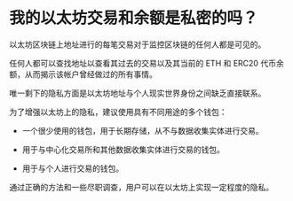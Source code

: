 # 我的以太坊交易和余额是私密的吗？

以太坊区块链上地址进行的每笔交易对于监控区块链的任何人都是可见的。

任何人都可以查找地址以查看其过去的交易以及其当前的 ETH 和 ERC20 代币余额，从而揭示该帐户曾经做过的所有事情。

唯一剩下的隐私方面是以太坊地址与个人现实世界身份之间缺乏直接联系。

为了增强以太坊上的隐私，建议使用具有不同用途的多个钱包：

- 一个很少使用的钱包，用于长期存储，从不与数据收集实体进行交易。

- 用于与中心化交易所和其他数据收集实体进行交易的钱包。

- 用于与个人进行交易的钱包。

通过正确的方法和一些尽职调查，用户可以在以太坊上实现一定程度的隐私。